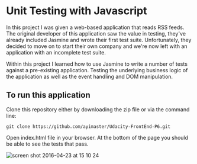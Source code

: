 # Unit Testing with Javascript

In this project I was given a web-based application that reads RSS feeds. The original developer of this application saw the value in testing, they've already included Jasmine and  wrote their first test suite. Unfortunately, they decided to move on to start their own company and we're now left with an application with an incomplete test suite.


Within this project I learned how to use Jasmine to write a number of tests against a pre-existing application. Testing the underlying business logic of the application as well as the event handling and DOM manipulation.


## To run this application

Clone this repository either by downloading the zip file or via the command line:

``` git clone https://github.com/ayimaster/Udacity-FrontEnd-P6.git ```

Open index.html file in your browser. At the bottom of the page you should be able to see the tests that pass.


![screen shot 2016-04-23 at 15 10 24](https://cloud.githubusercontent.com/assets/10465533/14761581/ebcae242-0965-11e6-9304-9b2639868e2b.png)
